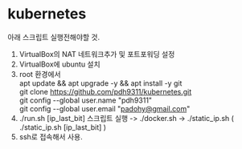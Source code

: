 # kubernetes

아래 스크립트 실행전해야할 것.
1. VirtualBox의 NAT 네트워크추가 및 포트포워딩 설정
2. VirtualBox에 ubuntu 설치
3. root 환경에서 \
	apt update && apt upgrade -y && apt install -y git \
	git clone https://github.com/pdh9311/kubernetes.git \
	git config --global user.name "pdh9311" \
	git config --global user.email "padohy@gmail.com" 
4. ./run.sh [ip_last_bit] 스크립트 실행
	-> ./docker.sh
	-> ./static_ip.sh ( ./static_ip.sh [ip_last_bit] )
7. ssh로 접속해서 사용.
